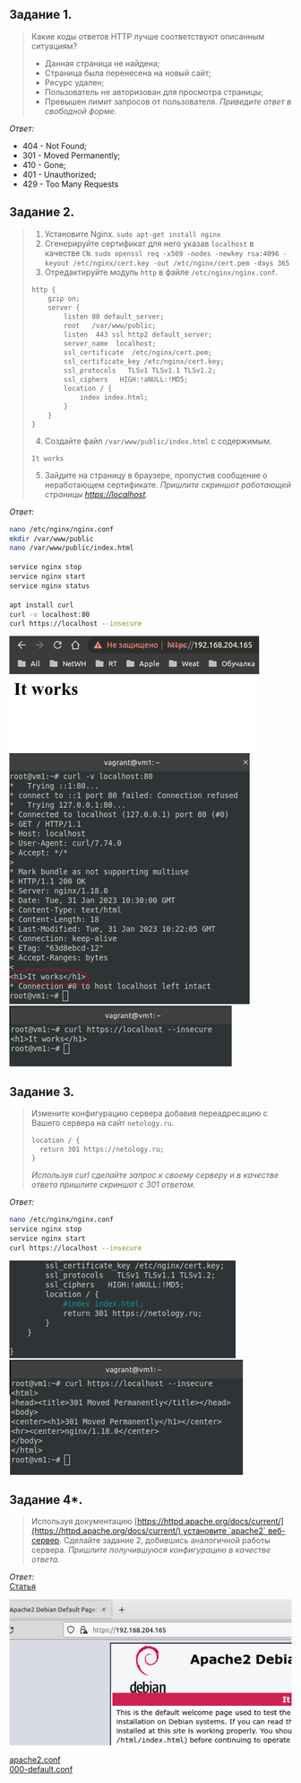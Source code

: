 ## Задание 1.
> Какие коды ответов HTTP лучше соответствуют описанным ситуациям?
> -   Данная страница не найдена;
> -   Страница была перенесена на новый сайт;
> -   Ресурс удален;
> -   Пользователь не авторизован для просмотра страницы;
> -   Превышен лимит запросов от пользователя.
> _Приведите ответ в свободной форме._

*Ответ:*  
- 404 - Not Found;
- 301 - Moved Permanently;
- 410 - Gone;
- 401 - Unauthorized;
- 429 - Too Many Requests

## Задание 2.
> 1.  Установите Nginx.
> `sudo apt-get install nginx`
> 2.  Сгенерируйте сертификат для него указав `localhost` в качестве `CN`.
> `sudo openssl req -x509 -nodes -newkey rsa:4096 -keyout /etc/nginx/cert.key -out /etc/nginx/cert.pem -days 365`
> 3.  Отредактируйте модуль `http` в файле `/etc/nginx/nginx.conf`.
> ```
> http {
>     gzip on;
>     server {
>         listen 80 default_server;
>         root   /var/www/public;
>         listen  443 ssl http2 default_server;
>         server_name  localhost;
>         ssl_certificate  /etc/nginx/cert.pem;
>         ssl_certificate_key /etc/nginx/cert.key;
>         ssl_protocols   TLSv1 TLSv1.1 TLSv1.2;
>         ssl_ciphers   HIGH:!aNULL:!MD5;
>         location / {
>             index index.html;
>         }
>     }
> }
> ```
> 4.  Создайте файл `/var/www/public/index.html` c содержимым.
> ```
> It works
> ```
> 5.  Зайдите на страницу в браузере, пропустив сообщение о неработающем сертификате.
> _Пришлите скриншот работающей страницы [https://localhost](https://localhost/)._

*Ответ:*  
```sh
nano /etc/nginx/nginx.conf
mkdir /var/www/public
nano /var/www/public/index.html

service nginx stop
service nginx start
service nginx status

apt install curl
curl -v localhost:80
curl https://localhost --insecure
```

![](_attachments/04.12-2-1.png)  
![](_attachments/04.12-2-2.png)  
![](_attachments/04.12-2-3.png)

## Задание 3.
> Измените конфигурацию сервера добавив переадресацию c Вашего сервера на сайт `netology.ru`.
> ```
> location / {
>   return 301 https://netology.ru;
> }
> ```
> _Используя curl сделайте запрос к своему серверу и в качестве ответа пришлите скриншот с 301 ответом._

*Ответ:*  
```sh
nano /etc/nginx/nginx.conf
service nginx stop
service nginx start
curl https://localhost --insecure
```

![](_attachments/04.12-3-1.png)  
![](_attachments/04.12-3-2.png)

## Задание 4*.
> Используя документацию [https://httpd.apache.org/docs/current/](https://httpd.apache.org/docs/current/) установите `apache2` веб-сервер.
> Сделайте задание 2, добившись аналогичной работы сервера.
> _Пришлите получившуюся конфигурацию в качестве ответа._

*Ответ:*  
[Статья](https://clck.ru/33Qrfe)

![](_attachments/04.12-4-1.png)  

[apache2.conf](_attachments/04.12-4-apache2.conf)  
[000-default.conf](_attachments/04.12-4-000-default.conf)

